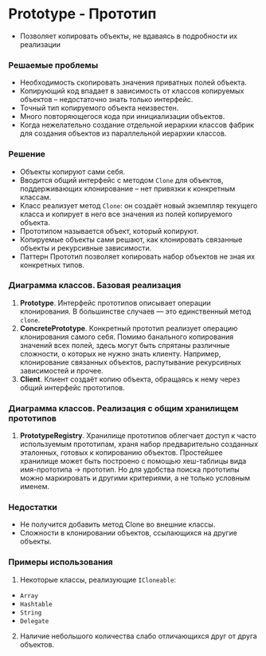 ﻿# Prototype - Прототип
* Позволяет копировать объекты, не вдаваясь в подробности их реализации

### Решаемые проблемы
* Необходимость скопировать значения приватных полей объекта.
* Копирующий код впадает в зависимость от классов копируемых объектов – недостаточно знать только интерфейс.
* Точный тип копируемого объекта неизвестен.
* Много повторяющегося кода при инициализации объектов.
* Когда нежелательно создание отдельной иерархии классов фабрик для создания объектов из параллельной иерархии классов.

### Решение
* Объекты копируют сами себя.
* Вводится общий интерфейс с методом `Clone` для объектов, поддерживающих клонирование – нет привязки к конкретным классам.
* Класс реализует метод `Clone`: он создаёт новый экземпляр текущего класса и копирует в него все значения из полей копируемого объекта.
* Прототипом называется объект, который копируют.
* Копируемые объекты сами решают, как клонировать связанные объекты и рекурсивные зависимости.
* Паттерн Прототип позволяет копировать набор объектов не зная их конкретных типов.

### Диаграмма классов. Базовая реализация
1. **Prototype**. Интерфейс прототипов описывает операции клонирования.
В большинстве случаев — это единственный метод `clone`.
2. **ConcretePrototype**. Конкретный прототип реализует операцию клонирования самого себя.
Помимо банального копирования значений всех полей, здесь могут быть спрятаны различные сложности, о которых не нужно знать клиенту.
Например, клонирование связанных объектов, распутывание рекурсивных зависимостей и прочее.
3. **Client**. Клиент создаёт копию объекта, обращаясь к нему через общий интерфейс прототипов.

### Диаграмма классов. Реализация с общим хранилищем прототипов
1. **PrototypeRegistry**. Хранилище прототипов облегчает доступ к часто используемым прототипам, храня набор предварительно созданных эталонных, готовых к копированию объектов.
Простейшее хранилище может быть построено с помощью хеш-таблицы вида имя-прототипа → прототип.
Но для удобства поиска прототипы можно маркировать и другими критериями, а не только условным именем.

### Недостатки
* Не получится добавить метод Clone во внешние классы.
* Сложности в клонировании объектов, ссылающихся на другие объекты.

### Примеры использования
1. Некоторые классы, реализующие `ICloneable`:
* `Array`
* `Hashtable`
* `String`
* `Delegate`
2. Наличие небольшого количества слабо отличающихся друг от друга объектов.
